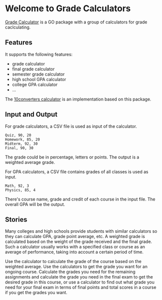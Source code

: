 # Welcome to Grade Calculators

[Grade Calculator](https://github.com/bayardlouis470/grade-calculators) is a GO package with a group
of calculators for grade caclculating. 

## Features

It supports the following features:

* grade calculator
* final grade calculator
* semester grade calculator
* high school GPA calculator
* college GPA calculator
* ...

The [10converters calculator](https://10converters.com/calculators/grade-calculator) is an implementation
based on this package.

## Input and Output

For grade calculators, a CSV file is used as input of the calculator.

```
Quiz, 90, 20
Homework, 85, 20
Midterm, 92, 30
Final, 90, 30
```

The grade could be in percentage, letters or points. The output is a weighted average grade.

For GPA calculators, a CSV file contains grades of all classes is used as input.

```
Math, 92, 3
Physics, 85, 4
```

There's course name, grade and credit of each course in the input file. The overall GPA will be the output.

## Stories

Many colleges and high schools provide students with similar calculators so they can calculate GPA, grade point average, etc. A weighted grade is calculated based on the weight of the grade received and the final grade. Such a calculator usually works with a specified class or course as an average of performance, taking into account a certain period of time. 

Use the calculator to calculate the grade of the course based on the weighted average. Use the calculators to get the grade you want for an ongoing course. Calculate the grades you need for the remaining assignments and calculate the grade you need in the final exam to get the desired grade in this course, or use a calculator to find out what grade you need for your final exam in terms of final points and total scores in a course if you get the grades you want. 
